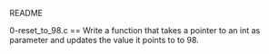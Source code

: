 README

0-reset_to_98.c == Write a function that takes a pointer to an int as parameter and updates the value it points to to 98.


